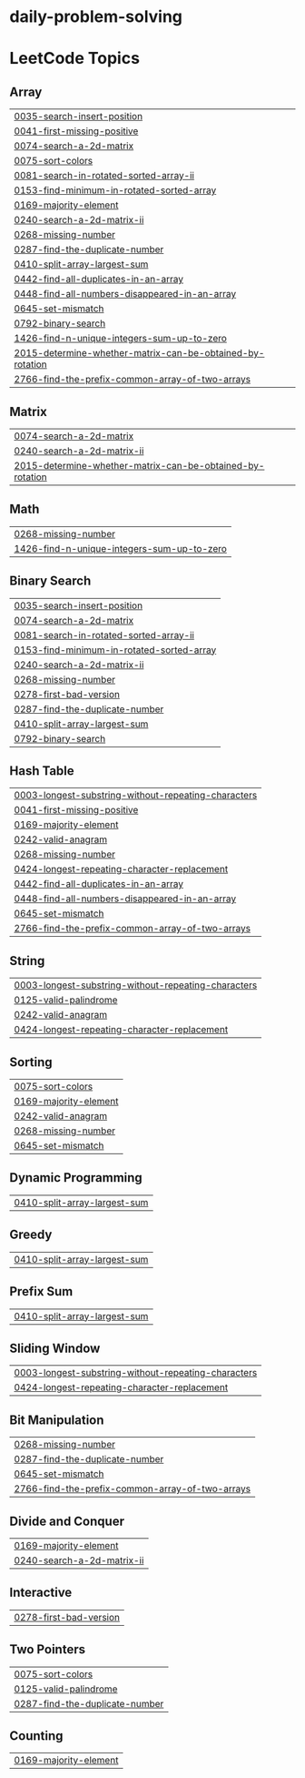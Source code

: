 # daily-problem-solving
<!---LeetCode Topics Start-->
# LeetCode Topics
## Array
|  |
| ------- |
| [0035-search-insert-position](https://github.com/kirti2602/daily-problem-solving/tree/master/0035-search-insert-position) |
| [0041-first-missing-positive](https://github.com/kirti2602/daily-problem-solving/tree/master/0041-first-missing-positive) |
| [0074-search-a-2d-matrix](https://github.com/kirti2602/daily-problem-solving/tree/master/0074-search-a-2d-matrix) |
| [0075-sort-colors](https://github.com/kirti2602/daily-problem-solving/tree/master/0075-sort-colors) |
| [0081-search-in-rotated-sorted-array-ii](https://github.com/kirti2602/daily-problem-solving/tree/master/0081-search-in-rotated-sorted-array-ii) |
| [0153-find-minimum-in-rotated-sorted-array](https://github.com/kirti2602/daily-problem-solving/tree/master/0153-find-minimum-in-rotated-sorted-array) |
| [0169-majority-element](https://github.com/kirti2602/daily-problem-solving/tree/master/0169-majority-element) |
| [0240-search-a-2d-matrix-ii](https://github.com/kirti2602/daily-problem-solving/tree/master/0240-search-a-2d-matrix-ii) |
| [0268-missing-number](https://github.com/kirti2602/daily-problem-solving/tree/master/0268-missing-number) |
| [0287-find-the-duplicate-number](https://github.com/kirti2602/daily-problem-solving/tree/master/0287-find-the-duplicate-number) |
| [0410-split-array-largest-sum](https://github.com/kirti2602/daily-problem-solving/tree/master/0410-split-array-largest-sum) |
| [0442-find-all-duplicates-in-an-array](https://github.com/kirti2602/daily-problem-solving/tree/master/0442-find-all-duplicates-in-an-array) |
| [0448-find-all-numbers-disappeared-in-an-array](https://github.com/kirti2602/daily-problem-solving/tree/master/0448-find-all-numbers-disappeared-in-an-array) |
| [0645-set-mismatch](https://github.com/kirti2602/daily-problem-solving/tree/master/0645-set-mismatch) |
| [0792-binary-search](https://github.com/kirti2602/daily-problem-solving/tree/master/0792-binary-search) |
| [1426-find-n-unique-integers-sum-up-to-zero](https://github.com/kirti2602/daily-problem-solving/tree/master/1426-find-n-unique-integers-sum-up-to-zero) |
| [2015-determine-whether-matrix-can-be-obtained-by-rotation](https://github.com/kirti2602/daily-problem-solving/tree/master/2015-determine-whether-matrix-can-be-obtained-by-rotation) |
| [2766-find-the-prefix-common-array-of-two-arrays](https://github.com/kirti2602/daily-problem-solving/tree/master/2766-find-the-prefix-common-array-of-two-arrays) |
## Matrix
|  |
| ------- |
| [0074-search-a-2d-matrix](https://github.com/kirti2602/daily-problem-solving/tree/master/0074-search-a-2d-matrix) |
| [0240-search-a-2d-matrix-ii](https://github.com/kirti2602/daily-problem-solving/tree/master/0240-search-a-2d-matrix-ii) |
| [2015-determine-whether-matrix-can-be-obtained-by-rotation](https://github.com/kirti2602/daily-problem-solving/tree/master/2015-determine-whether-matrix-can-be-obtained-by-rotation) |
## Math
|  |
| ------- |
| [0268-missing-number](https://github.com/kirti2602/daily-problem-solving/tree/master/0268-missing-number) |
| [1426-find-n-unique-integers-sum-up-to-zero](https://github.com/kirti2602/daily-problem-solving/tree/master/1426-find-n-unique-integers-sum-up-to-zero) |
## Binary Search
|  |
| ------- |
| [0035-search-insert-position](https://github.com/kirti2602/daily-problem-solving/tree/master/0035-search-insert-position) |
| [0074-search-a-2d-matrix](https://github.com/kirti2602/daily-problem-solving/tree/master/0074-search-a-2d-matrix) |
| [0081-search-in-rotated-sorted-array-ii](https://github.com/kirti2602/daily-problem-solving/tree/master/0081-search-in-rotated-sorted-array-ii) |
| [0153-find-minimum-in-rotated-sorted-array](https://github.com/kirti2602/daily-problem-solving/tree/master/0153-find-minimum-in-rotated-sorted-array) |
| [0240-search-a-2d-matrix-ii](https://github.com/kirti2602/daily-problem-solving/tree/master/0240-search-a-2d-matrix-ii) |
| [0268-missing-number](https://github.com/kirti2602/daily-problem-solving/tree/master/0268-missing-number) |
| [0278-first-bad-version](https://github.com/kirti2602/daily-problem-solving/tree/master/0278-first-bad-version) |
| [0287-find-the-duplicate-number](https://github.com/kirti2602/daily-problem-solving/tree/master/0287-find-the-duplicate-number) |
| [0410-split-array-largest-sum](https://github.com/kirti2602/daily-problem-solving/tree/master/0410-split-array-largest-sum) |
| [0792-binary-search](https://github.com/kirti2602/daily-problem-solving/tree/master/0792-binary-search) |
## Hash Table
|  |
| ------- |
| [0003-longest-substring-without-repeating-characters](https://github.com/kirti2602/daily-problem-solving/tree/master/0003-longest-substring-without-repeating-characters) |
| [0041-first-missing-positive](https://github.com/kirti2602/daily-problem-solving/tree/master/0041-first-missing-positive) |
| [0169-majority-element](https://github.com/kirti2602/daily-problem-solving/tree/master/0169-majority-element) |
| [0242-valid-anagram](https://github.com/kirti2602/daily-problem-solving/tree/master/0242-valid-anagram) |
| [0268-missing-number](https://github.com/kirti2602/daily-problem-solving/tree/master/0268-missing-number) |
| [0424-longest-repeating-character-replacement](https://github.com/kirti2602/daily-problem-solving/tree/master/0424-longest-repeating-character-replacement) |
| [0442-find-all-duplicates-in-an-array](https://github.com/kirti2602/daily-problem-solving/tree/master/0442-find-all-duplicates-in-an-array) |
| [0448-find-all-numbers-disappeared-in-an-array](https://github.com/kirti2602/daily-problem-solving/tree/master/0448-find-all-numbers-disappeared-in-an-array) |
| [0645-set-mismatch](https://github.com/kirti2602/daily-problem-solving/tree/master/0645-set-mismatch) |
| [2766-find-the-prefix-common-array-of-two-arrays](https://github.com/kirti2602/daily-problem-solving/tree/master/2766-find-the-prefix-common-array-of-two-arrays) |
## String
|  |
| ------- |
| [0003-longest-substring-without-repeating-characters](https://github.com/kirti2602/daily-problem-solving/tree/master/0003-longest-substring-without-repeating-characters) |
| [0125-valid-palindrome](https://github.com/kirti2602/daily-problem-solving/tree/master/0125-valid-palindrome) |
| [0242-valid-anagram](https://github.com/kirti2602/daily-problem-solving/tree/master/0242-valid-anagram) |
| [0424-longest-repeating-character-replacement](https://github.com/kirti2602/daily-problem-solving/tree/master/0424-longest-repeating-character-replacement) |
## Sorting
|  |
| ------- |
| [0075-sort-colors](https://github.com/kirti2602/daily-problem-solving/tree/master/0075-sort-colors) |
| [0169-majority-element](https://github.com/kirti2602/daily-problem-solving/tree/master/0169-majority-element) |
| [0242-valid-anagram](https://github.com/kirti2602/daily-problem-solving/tree/master/0242-valid-anagram) |
| [0268-missing-number](https://github.com/kirti2602/daily-problem-solving/tree/master/0268-missing-number) |
| [0645-set-mismatch](https://github.com/kirti2602/daily-problem-solving/tree/master/0645-set-mismatch) |
## Dynamic Programming
|  |
| ------- |
| [0410-split-array-largest-sum](https://github.com/kirti2602/daily-problem-solving/tree/master/0410-split-array-largest-sum) |
## Greedy
|  |
| ------- |
| [0410-split-array-largest-sum](https://github.com/kirti2602/daily-problem-solving/tree/master/0410-split-array-largest-sum) |
## Prefix Sum
|  |
| ------- |
| [0410-split-array-largest-sum](https://github.com/kirti2602/daily-problem-solving/tree/master/0410-split-array-largest-sum) |
## Sliding Window
|  |
| ------- |
| [0003-longest-substring-without-repeating-characters](https://github.com/kirti2602/daily-problem-solving/tree/master/0003-longest-substring-without-repeating-characters) |
| [0424-longest-repeating-character-replacement](https://github.com/kirti2602/daily-problem-solving/tree/master/0424-longest-repeating-character-replacement) |
## Bit Manipulation
|  |
| ------- |
| [0268-missing-number](https://github.com/kirti2602/daily-problem-solving/tree/master/0268-missing-number) |
| [0287-find-the-duplicate-number](https://github.com/kirti2602/daily-problem-solving/tree/master/0287-find-the-duplicate-number) |
| [0645-set-mismatch](https://github.com/kirti2602/daily-problem-solving/tree/master/0645-set-mismatch) |
| [2766-find-the-prefix-common-array-of-two-arrays](https://github.com/kirti2602/daily-problem-solving/tree/master/2766-find-the-prefix-common-array-of-two-arrays) |
## Divide and Conquer
|  |
| ------- |
| [0169-majority-element](https://github.com/kirti2602/daily-problem-solving/tree/master/0169-majority-element) |
| [0240-search-a-2d-matrix-ii](https://github.com/kirti2602/daily-problem-solving/tree/master/0240-search-a-2d-matrix-ii) |
## Interactive
|  |
| ------- |
| [0278-first-bad-version](https://github.com/kirti2602/daily-problem-solving/tree/master/0278-first-bad-version) |
## Two Pointers
|  |
| ------- |
| [0075-sort-colors](https://github.com/kirti2602/daily-problem-solving/tree/master/0075-sort-colors) |
| [0125-valid-palindrome](https://github.com/kirti2602/daily-problem-solving/tree/master/0125-valid-palindrome) |
| [0287-find-the-duplicate-number](https://github.com/kirti2602/daily-problem-solving/tree/master/0287-find-the-duplicate-number) |
## Counting
|  |
| ------- |
| [0169-majority-element](https://github.com/kirti2602/daily-problem-solving/tree/master/0169-majority-element) |
<!---LeetCode Topics End-->
